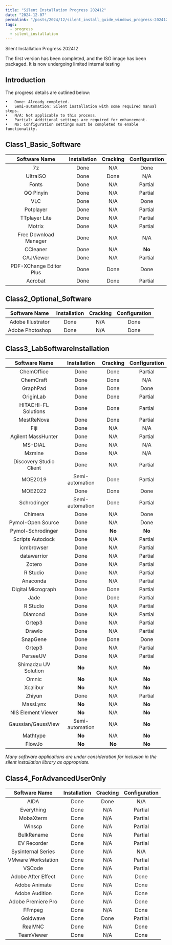 ```yaml
---
title: "Silent Installation Progress 202412"
date: "2024-12-07"  
permalink: "/posts/2024/12/silent_install_guide_windows_progress-202412/"  
tags:
  - progress
  - silent_installation
---
```

Silent Installation Progress 202412 

The first version has been completed, and the ISO image has been packaged. It is now undergoing limited internal testing

## Introduction

The progress details are outlined below:

	•	Done: Already completed.
	•	Semi-automation: Silent installation with some required manual steps.
	•	N/A: Not applicable to this process.
	•	Partial: Additional settings are required for enhancement.
	•	No: Configuration settings must be completed to enable functionality.


## Class1_Basic_Software

|   Software Name   |   Installation   |   Cracking   | Configuration |
|:-------:|:-------:|:-------:|:-------:|
|  7z  |  Done   |  N/A | Done|
|  UltraISO  |  Done  |  Done  | N/A |
|  Fonts  |  Done   |  N/A   | Partial |
|  QQ Pinyin  |  Done   |  N/A   | Partial |
|  VLC |  Done   |  N/A | Done|
|  Potplayer  |  Done   |  N/A   | Partial |
|  TTplayer Lite |  Done   |  N/A   | Partial |
|  Motrix  |  Done   |  N/A   | Partial |
|  Free Download Manager  |  Done   |  N/A   | N/A |
|  CCleaner  |  Done   |  N/A   | **No** |
|  CAJViewer  |  Done   |  N/A   | Partial |
|  PDF-XChange Editor Plus |  Done   |  Done   | Done |
|  Acrobat |  Done   |  Done   | Partial |

## Class2_Optional_Software

|   Software Name   |   Installation   |   Cracking   | Configuration |
|:-------:|:-------:|:-------:|:-------:|
|  Adobe Illustrator   |  Done   |  N/A | Done|
|  Adobe Photoshop   |  Done   |  N/A | Done|

## Class3_LabSoftwareInstallation

|   Software Name   |   Installation   |   Cracking   | Configuration |
|:-------:|:-------:|:-------:|:-------:|
|  ChemOffice   |  Done   |  Done | Partial |
|  ChemCraft   |  Done   |  Done | N/A |
|  GraphPad |  Done   |  Done   | Done |
|  OriginLab |  Done   |  Done   | Partial |
|  HITACHI-FL Solutions |  Done   |  Done   | Partial |
|  MestReNova |  Done   |  Done   | Partial |
|  Fiji |  Done   |  N/A   | N/A |
|  Agilent MassHunter |  Done   |  N/A   | Partial |
|  MS-DIAL |  Done   |  N/A   | N/A |
|  Mzmine |  Done   |  N/A   | N/A |
|  Discovery Studio Client |  Done   |  N/A   | Partial |
|  MOE2019 |  Semi-automation   |  Done   | Partial |
|  MOE2022 |  Done   |  Done   | Done |
|  Schrodinger |  Semi-automation   |  Done   | Partial |
|  Chimera |  Done   |   N/A   | Done |
|  Pymol-Open Source |  Done   |   N/A   | Done |
|  Pymol-Schrodinger |  Done   |  **No** | **No** |
|  Scripts Autodock |  Done   |   N/A   | Partial |
|  icmbrowser |  Done   |   N/A   | Partial |
|  datawarrior |  Done   |   N/A   | Partial |
|  Zotero |  Done   |   N/A   | Partial |
|  R Studio|  Done   |   N/A   | Partial |
|  Anaconda|  Done   |   N/A   | Partial |
|  Digital Micrograph |   Done   |  Done   | Partial |
|  Jade |   Done   |  Done   | Partial |
|  R Studio|  Done   |   N/A   | Partial |
|  Diamond |  Done   |  N/A   | Partial |
|  Ortep3 |  Done   |  N/A   | Partial |
|  DrawIo |  Done   |  N/A   | Partial |
|  SnapGene |  Done   |  Done  | Done |
|  Ortep3 |  Done   |  N/A   | Partial |
|  PerseeUV |  Done   |  N/A   | Partial |
|  Shimadzu UV Solution |  **No**  |  N/A   | **No** |
|  Omnic |  **No**  |  N/A   | **No** |
|  Xcalibur |  **No**  |  N/A   | **No** |
|  Zhiyun |  Done   |  N/A   | Partial |
|  MassLynx |  **No**  |  N/A   | **No** |
|  NIS Element Viewer |  **No**  |  N/A   | **No** |
|  Gaussian/GaussView |  Semi-automation  |  N/A   | **No** |
|  Mathtype | **No**  |  N/A   | **No** |
|  FlowJo | **No**  |  **No**   | **No** |

*Many software applications are under consideration for inclusion in the silent installation library as appropriate.*

## Class4_ForAdvancedUserOnly
|   Software Name   |   Installation   |   Cracking   | Configuration |
|:-------:|:-------:|:-------:|:-------:|
|  AIDA |  Done |  Done   |  N/A  |
|  Everything |  Done   |  N/A   | Partial |
|  MobaXterm |  Done   |  N/A   | Partial |
|  Winscp |  Done   |  N/A   | Partial |
|  BulkRename |  Done   |  N/A   | Partial |
|  EV Recorder |  Done   |  N/A   | Partial |
|  Sysinternal Series |  Done   |  N/A   | N/A  |
|  VMware Workstation |  Done   |  N/A   | Partial |
|  VSCode |  Done   |  N/A   | Partial |
|  Adobe After Effect |  Done   |  N/A   | Done |
|  Adobe Animate |  Done   |  N/A   | Done |
|  Adobe Audition |  Done   |  N/A   | Done |
|  Adobe Premiere Pro |  Done   |  N/A   | Done |
|  FFmpeg |  Done   |  N/A   | Done |
|  Goldwave |  Done   |  Done   | Partial |
|  RealVNC |  Done   |  N/A   | Done |
|  TeamViewer |  Done   |  N/A   | Done |
